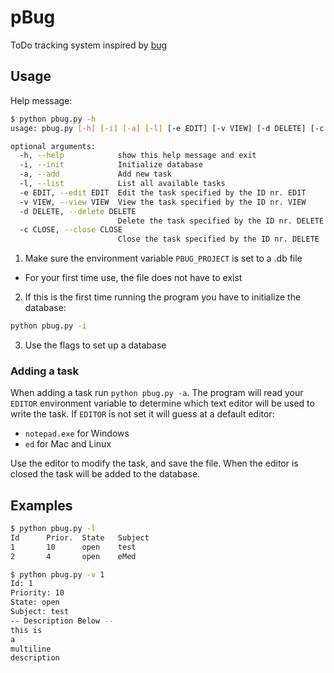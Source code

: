 # pBug
ToDo tracking system inspired by [bug](http://vicerveza.homeunix.net/~viric/soft/bug/)


## Usage  
Help message:
```bash
$ python pbug.py -h
usage: pbug.py [-h] [-i] [-a] [-l] [-e EDIT] [-v VIEW] [-d DELETE] [-c CLOSE]

optional arguments:
  -h, --help            show this help message and exit
  -i, --init            Initialize database
  -a, --add             Add new task
  -l, --list            List all available tasks
  -e EDIT, --edit EDIT  Edit the task specified by the ID nr. EDIT
  -v VIEW, --view VIEW  View the task specified by the ID nr. VIEW
  -d DELETE, --delete DELETE
                        Delete the task specified by the ID nr. DELETE
  -c CLOSE, --close CLOSE
                        Close the task specified by the ID nr. DELETE
```

1. Make sure the environment variable `PBUG_PROJECT` is set to a .db file
  * For your first time use, the file does not have to exist
2. If this is the first time running the program you have to initialize the database:
```bash
python pbug.py -i
```
3. Use the flags to set up a database


### Adding a task  
When adding a task run `python pbug.py -a`.
The program will read your `EDITOR` environment variable to determine which text editor will be used to write the task.
If `EDITOR` is not set it will guess at a default editor:
* `notepad.exe` for Windows
* `ed` for Mac and Linux

Use the editor to modify the task, and save the file.
When the editor is closed the task will be added to the database.


## Examples  
```bash
$ python pbug.py -l
Id      Prior.  State   Subject
1       10      open    test
2       4       open    eMed
```

```bash
$ python pbug.py -v 1
Id: 1
Priority: 10
State: open
Subject: test
-- Description Below --
this is
a
multiline
description
```
